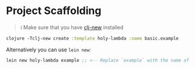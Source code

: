 # Project Scaffolding
> :information_source: Make sure that you have [clj-new](https://github.com/seancorfield/clj-new#getting-started) installed

``` clojure
clojure -Tclj-new create :template holy-lambda :name basic.example
```

Alternatively you can use `lein new`:

``` clojure
lein new holy-lambda example ;; <-- Replace `example` with the name of the project
```


